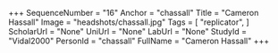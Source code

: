 +++
SequenceNumber = "16"
Anchor = "chassall"
Title = "Cameron Hassall"
Image = "headshots/chassall.jpg"
Tags = [ "replicator", ]
ScholarUrl = "None"
UniUrl = "None"
LabUrl = "None"
StudyId = "Vidal2000"
PersonId = "chassall"
FullName = "Cameron Hassall"
+++